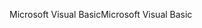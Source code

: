 <span data-ttu-id="b54a3-101">Microsoft Visual Basic</span><span class="sxs-lookup"><span data-stu-id="b54a3-101">Microsoft Visual Basic</span></span>